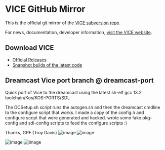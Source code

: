 # VICE GitHub Mirror
This is the official git mirror of the [VICE subversion repo](https://sourceforge.net/p/vice-emu/code/HEAD/tree/).

For news, documentation, developer information, [visit the VICE website](https://vice-emu.sourceforge.io/).

## Download VICE
* [Official Releases](https://vice-emu.sourceforge.io/#download)
* [Snapshot builds of the latest code](https://github.com/VICE-Team/svn-mirror/releases)


## Dreamcast Vice port branch @ dreamcast-port

Quick port of Vice to the dreamcast using the latest sh-elf gcc 13.2 toolchain/Kos/KOS-PORTS/SDL

The DCSetup.sh script runs the autogen.sh and then the dreamcast cmdline to the configure script that works.
I made a copy of the config.h and configure script that were generated and hacked. wrote some fake pkg-config and sdl-config scripts to feed the configure scripts :)

Thanks,
GPF (Troy Davis)
![image](https://github.com/GPF/VICE/assets/1866144/b2773f76-7c88-496b-b266-615580fe72dd)
![image](https://github.com/GPF/VICE/assets/1866144/4fa8e1e8-bf4b-47b0-96b5-a2be5ce0e380)

![image](https://github.com/GPF/VICE/assets/1866144/535dc3aa-f3de-4ea4-b7a8-854a598e589d)
![image](https://github.com/GPF/VICE/assets/1866144/134ae2a2-1649-435e-9c70-9d3d0a2782dd)

